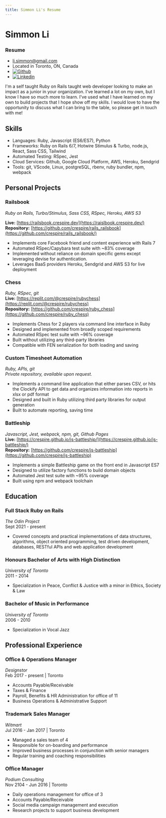 ```yaml
---
title: Simmon Li's Resume
---
```


# Simmon Li
### Resume
* [li.simmon@gmail.com](mailto:li.simmon@gmail.com)
* Located in Toronto, ON, Canada
* [![Github](https://img.shields.io/badge/-Simmon_Li-000?style=flat-square&logo=github&logoColor=azure&color=181717)](https://github.com/crespire)
* [![Linkedin](https://img.shields.io/badge/-Simmon_Li-000?style=flat-square&logo=linkedin&logoColor=azure&color=0A66C2)](https://www.linkedin.com/in/simmonli/)

I'm a self taught Ruby on Rails taught web developer looking to make an impact as a junior in your organization. I've learned a lot on my own, but I know I have so much more to learn. I've used what I have learned on my own to build projects that I hope show off my skills. I would love to have the opportunity to discuss what I can bring to the table, so please get in touch with me!

## Skills
* Languages: Ruby, Javascript (ES6/ES7), Python
* Frameworks: Ruby on Rails 6/7, Hotwire Stimulus & Turbo, node.js, React, Sass CSS, Tailwind
* Automated Testing: RSpec, Jest
* Cloud Services: Github, Google Cloud Platform, AWS, Heroku, Sendgrid
* Tools: git, VScode, Linux, postgreSQL, rbenv, ruby bundler, npm, webpack

## Personal Projects
### Railsbook
_Ruby on Rails, Turbo/Stimulus, Sass CSS, RSpec, Heroku, AWS S3_  

**Live:** [https://railsbook.crespire.dev](https://raislbook.crespire.dev/)  
**Repository:** [https://github.com/crespire/rails_railsbook](https://github.com/crespire/rails_railsbook/)
* Implements core Facebook friend and content experience with Rails 7
* Automated RSpec/Capybara test suite with ~83% coverage
* Implemented without reliance on domain specific gems except leveraging devise for authentication.
* Leverages BaaS providers Heroku, Sendgrid and AWS S3 for live deployment

### Chess
_Ruby, RSpec, git_  
**Live:** [https://replit.com/@crespire/rubychess](https://replit.com/@crespire/rubychess)  
**Repository:** [https://github.com/crespire/ruby_chess](https://github.com/crespire/ruby_chess)
* Implements Chess for 2 players via command line interface in Ruby
* Designed and implemented from broadly scoped requirements
* Automated RSpec test suite with ~96% coverage
* Built without utilizing any third-party libraries
* Compatible with FEN serialization for both loading and saving

### Custom Timesheet Automation
_Ruby, APIs, git_  
_Private repository, available upon request._
* Implements a command line application that either  parses CSV, or hits the Clockify API to get data and organizes information into reports in xlsx or pdf format
* Designed and built in Ruby utilizing third party libraries for output generation
* Built to automate reporting, saving time


### Battleship
_Javascript, Jest, webpack, npm, git, Github Pages_  
**Live:** [https://crespire.github.io/js-battleship/](https://crespire.github.io/js-battleship/)  
**Repository:** [https://github.com/crespire/js-battleship](https://github.com/crespire/js-battleship)
* Implements a simple Battleship game on the front end in Javascript ES7
* Designed to utilize factory functions to build domain objects
* Automated Jest test suite with ~95% coverage
* Built using npm and webpack toolchain

## Education
### Full Stack Ruby on Rails
_The Odin Project_  
Sept 2021 - present
* Covered concepts and practical implementations of data structures, algorithms, object oriented programming, test driven development, databases, RESTful APIs and web application development

### Honours Bachelor of Arts with High Distinction
_University of Toronto_  
2011 - 2014
* Specialization in Peace, Conflict & Justice with a minor in Ethics, Society & Law

### Bachelor of Music in Performance
_University of Toronto_  
2006 - 2010
* Specialization in Vocal Jazz

## Professional Experience
### Office & Operations Manager
_Designstor_  
Feb 2017 - present | Toronto
* Accounts Payable/Receivable
* Taxes & Finance
* Payroll, Benefits & HR Administration for office of 11
* Business Operations & Administrative Support

### Trademark Sales Manager
_Witmart_  
Jul 2016 - Jan 2017 | Toronto
* Managed a sales team of 4
* Responsible for on-boarding and performance
* Improved business processes in conjunction with senior managers
* Regular training and coaching responsibilities

### Office Manager
_Podium Consulting_  
Nov 2104 - Jun 2016 | Toronto
* Daily operations management for office of 3
* Accounts Payable/Receivable
* Social media campaign management and execution
* Research projects to support business development